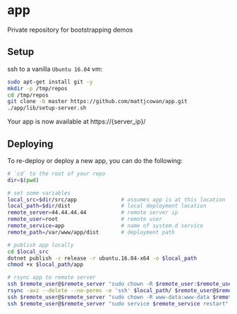 # app

Private repository for bootstrapping demos

## Setup

ssh to a vanilla `Ubuntu 16.04` vm:

```bash
sudo apt-get install git -y
mkdir -p /tmp/repos
cd /tmp/repos
git clone -b master https://github.com/mattjcowan/app.git
./app/lib/setup-server.sh
```

Your app is now available at https://{server_ip}/

## Deploying

To re-deploy or deploy a new app, you can do the following:

```bash
# `cd` to the root of your repo
dir=$(pwd)

# set some variables
local_src=$dir/src/app              # assumes app is at this location
local_path=$dir/dist                # local deployment location
remote_server=44.44.44.44           # remote server ip
remote_user=root                    # remote user
remote_service=app                  # name of system.d service
remote_path=/var/www/app/dist       # deployment path

# publish app locally
cd $local_src
dotnet publish -c release -r ubuntu.16.04-x64 -o $local_path
chmod +x $local_path/app

# rsync app to remote server
ssh $remote_user@$remote_server "sudo chown -R $remote_user:$remote_user $remote_path"
rsync -avz --delete --no-perms -e 'ssh' $local_path/ $remote_user@$remote_server:$remote_path
ssh $remote_user@$remote_server "sudo chown -R www-data:www-data $remote_path/ && sudo chmod -R 755 $remote_path/"
ssh $remote_user@$remote_server "sudo service $remote_service restart"
```
